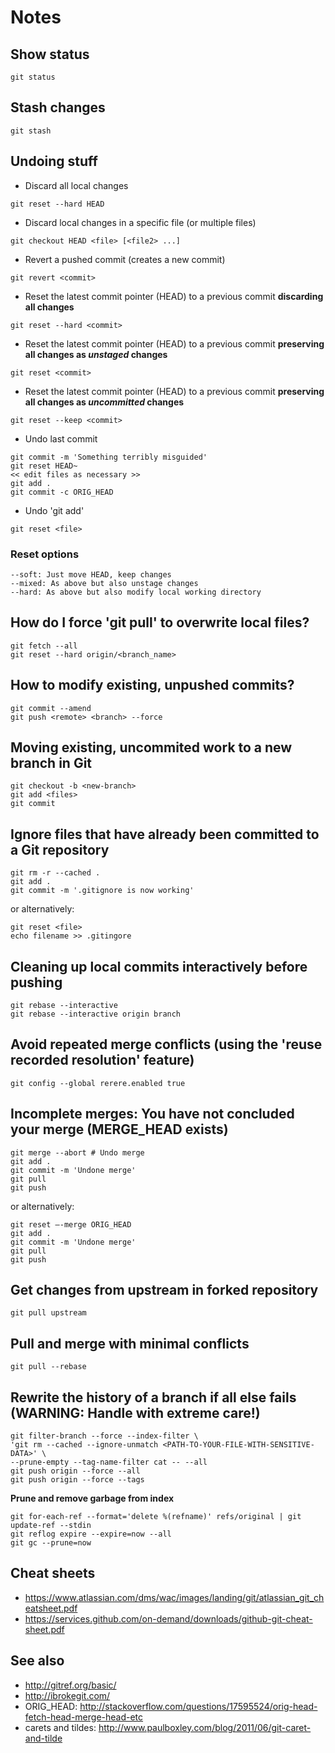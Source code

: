 # Notes
## Show status
```
git status
```
## Stash changes
```
git stash
```
## Undoing stuff
- Discard all local changes
```
git reset --hard HEAD
```
- Discard local changes in a specific file (or multiple files)
```
git checkout HEAD <file> [<file2> ...]
```
- Revert a pushed commit (creates a new commit)
```
git revert <commit>
```
- Reset the latest commit pointer (HEAD) to a previous commit **discarding all changes**
```
git reset --hard <commit>
```
- Reset the latest commit pointer (HEAD) to a previous commit **preserving all changes as *unstaged* changes**
```
git reset <commit>
```
- Reset the latest commit pointer (HEAD) to a previous commit **preserving all changes as *uncommitted* changes**
```
git reset --keep <commit>
```
- Undo last commit
```
git commit -m 'Something terribly misguided'
git reset HEAD~
<< edit files as necessary >>
git add .
git commit -c ORIG_HEAD
```

- Undo 'git add'
```
git reset <file>
```

### Reset options
~~~~
--soft: Just move HEAD, keep changes
--mixed: As above but also unstage changes
--hard: As above but also modify local working directory
~~~~

## How do I force 'git pull' to overwrite local files?
```
git fetch --all
git reset --hard origin/<branch_name>
```

## How to modify existing, unpushed commits?
```
git commit --amend
git push <remote> <branch> --force
```

## Moving existing, uncommited work to a new branch in Git
```
git checkout -b <new-branch>
git add <files>
git commit
```

## Ignore files that have already been committed to a Git repository
```
git rm -r --cached .
git add .
git commit -m '.gitignore is now working'
```

or alternatively:

```
git reset <file>
echo filename >> .gitingore
```

## Cleaning up local commits interactively before pushing
```
git rebase --interactive
git rebase --interactive origin branch
```

## Avoid repeated merge conflicts (using the 'reuse recorded resolution' feature)
```
git config --global rerere.enabled true
```

## Incomplete merges: You have not concluded your merge (MERGE_HEAD exists)
```
git merge --abort # Undo merge
git add .
git commit -m 'Undone merge'
git pull
git push
```

or alternatively:

```
git reset –-merge ORIG_HEAD
git add .
git commit -m 'Undone merge'
git pull
git push
```

## Get changes from upstream in forked repository
```
git pull upstream
```

## Pull and merge with minimal conflicts
```
git pull --rebase
```

## Rewrite the history of a branch if all else fails (WARNING: Handle with extreme care!)
```
git filter-branch --force --index-filter \
'git rm --cached --ignore-unmatch <PATH-TO-YOUR-FILE-WITH-SENSITIVE-DATA>' \
--prune-empty --tag-name-filter cat -- --all
git push origin --force --all
git push origin --force --tags
```

**Prune and remove garbage from index**
```
git for-each-ref --format='delete %(refname)' refs/original | git update-ref --stdin
git reflog expire --expire=now --all
git gc --prune=now
```

## Cheat sheets
- https://www.atlassian.com/dms/wac/images/landing/git/atlassian_git_cheatsheet.pdf
- https://services.github.com/on-demand/downloads/github-git-cheat-sheet.pdf

## See also
- http://gitref.org/basic/
- http://ibrokegit.com/
- ORIG_HEAD: http://stackoverflow.com/questions/17595524/orig-head-fetch-head-merge-head-etc
- carets and tildes: http://www.paulboxley.com/blog/2011/06/git-caret-and-tilde
